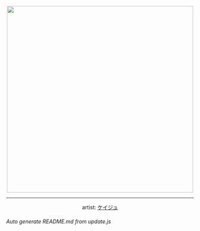 
<p align="center">
  <img width="500" src="https://nekos.best/api/v2/neko/0454.png">
  <hr/>
  <center>
    artist: <a href="https://www.pixiv.net/en/artworks/89664219">ケイジュ</a>
  </center>
</p>


###### Auto generate README.md from update.js

